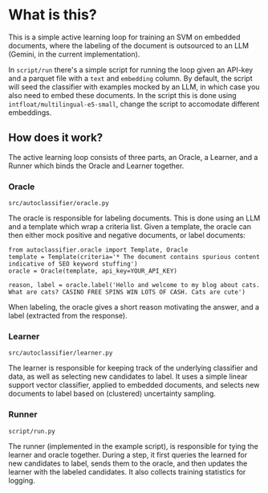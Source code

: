 # What is this?

This is a simple active learning loop for training an SVM on embedded documents, where the labeling of the document is outsourced to an LLM (Gemini, in the current implementation). 

In `script/run` there's a simple script for running the loop given an API-key and a parquet file with a `text` and `embedding` column.
By default, the script will seed the classifier with examples mocked by an LLM, in which case you also need to embed these documents. In the script this is done using `intfloat/multilingual-e5-small`, change the script to accomodate different embeddings.

## How does it work?

The active learning loop consists of three parts, an Oracle, a Learner, and a Runner which binds the Oracle and Learner together.

### Oracle

`src/autoclassifier/oracle.py`

The oracle is responsible for labeling documents. This is done using an LLM and a template which wrap a criteria list.
Given a template, the oracle can then either mock positive and negative documents, or label documents:

```
from autoclassifier.oracle import Template, Oracle
template = Template(criteria='* The document contains spurious content indicative of SEO keyword stuffing')
oracle = Oracle(template, api_key=YOUR_API_KEY)

reason, label = oracle.label('Hello and welcome to my blog about cats. What are cats? CASINO FREE SPINS WIN LOTS OF CASH. Cats are cute')
```

When labeling, the oracle gives a short reason motivating the answer, and a label (extracted from the response).

### Learner

`src/autoclassifier/learner.py`

The learner is responsible for keeping track of the underlying classifier and data, as well as selecting new candidates to label.
It uses a simple linear support vector classifier, applied to embedded documents, and selects new documents to label based on (clustered) uncertainty sampling.

### Runner

`script/run.py`

The runner (implemented in the example script), is responsible for tying the learner and oracle together. During a step, it first queries the learned for new candidates to label, sends them to the oracle, and then updates the learner with the labeled candidates. 
It also collects training statistics for logging.

